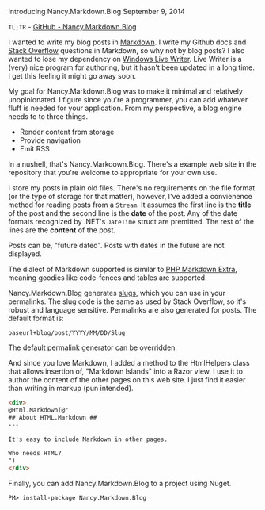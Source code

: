 ﻿Introducing Nancy.Markdown.Blog
September 9, 2014

`TL;TR` - [GitHub - Nancy.Markdown.Blog](https://github.com/mike-ward/Nancy.Markdown.Blog)

I wanted to write my blog posts in [Markdown](http://daringfireball.net/projects/markdown/syntax). I write my Github docs and [Stack Overflow](http://stackoverflow.com) questions in Markdown, so why not by blog posts? I also wanted to lose my dependency on [Windows Live Writer](http://www.wikiwand.com/en/Windows_Live_Writer). Live Writer is a (very) nice program for authoring, but it hasn't been updated in a long time. I get this feeling it might go away soon.

My goal for Nancy.Markdown.Blog was to make it minimal and relatively unopinionated. I figure since you're a programmer, you can add whatever fluff is needed for your application. From my perspective, a blog engine needs to to three things.

- Render content from storage
- Provide navigation
- Emit RSS

In a nushell, that's Nancy.Markdown.Blog. There's a example web site in the repository that you're welcome to appropriate for your own use.

I store my posts in plain old files. There's no requirements on the file format (or the type of storage for that matter), however, I've added a convienence method for reading posts from a `Stream`. It assumes the first line is the **title** of the post and the second line is the **date** of the post. Any of the date formats recognized by .NET's `DateTime` struct are premitted. The rest of the lines are the **content** of the post.

Posts can be, "future dated". Posts with dates in the future are not displayed.

The dialect of Markdown supported is similar to [PHP Markdown Extra](https://michelf.ca/projects/php-markdown/extra/), meaning goodies like code-fences and tables are supported.

Nancy.Markdown.Blog generates [slugs](http://codex.wordpress.org/Glossary#Post_Slug), which you can use in your permalinks. The slug code is the same as used by Stack Overflow, so it's robust and language sensitive. Permalinks are also generated for posts. The default format is:

`baseurl+blog/post/YYYY/MM/DD/Slug`

The default permalink generator can be overridden.

And since you love Markdown, I added a method to the HtmlHelpers class that allows insertion of, "Markdown Islands" into a Razor view. I use it to author the content of the other pages on this web site. I just find it easier than writing in markup (pun intended).

~~~html
<div>
@Html.Markdown(@"
## About HTML.Markdown ##
---

It's easy to include Markdown in other pages.

Who needs HTML?
")
</div>
~~~

Finally, you can add Nancy.Markdown.Blog to a project using Nuget.

`PM> install-package Nancy.Markdown.Blog` 